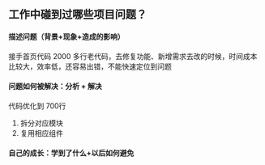

## 工作中碰到过哪些项目问题？

#### 描述问题（背景+现象+造成的影响）
 
接手首页代码 2000 多行老代码，去修复功能、新增需求去改的时候，时间成本比较大，效率低，还容易出错，不能快速定位到问题
 
#### 问题如何被解决：分析 + 解决

代码优化到 700行
1. 拆分对应模块
2. 复用相应组件

#### 自己的成长：学到了什么+以后如何避免

